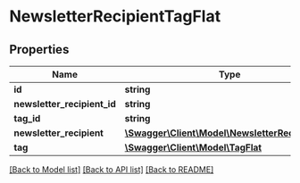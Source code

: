 # NewsletterRecipientTagFlat

## Properties
Name | Type | Description | Notes
------------ | ------------- | ------------- | -------------
**id** | **string** |  | [optional] 
**newsletter_recipient_id** | **string** |  | 
**tag_id** | **string** |  | 
**newsletter_recipient** | [**\Swagger\Client\Model\NewsletterRecipientFlat**](NewsletterRecipientFlat.md) |  | [optional] 
**tag** | [**\Swagger\Client\Model\TagFlat**](TagFlat.md) |  | [optional] 

[[Back to Model list]](../../README.md#documentation-for-models) [[Back to API list]](../../README.md#documentation-for-api-endpoints) [[Back to README]](../../README.md)

